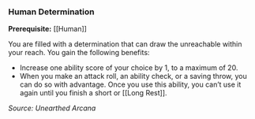 ### Human Determination

**Prerequisite:** [[Human]]

You are filled with a determination that can draw the unreachable within your reach. You gain the following benefits:

- Increase one ability score of your choice by 1, to a maximum of 20.
- When you make an attack roll, an ability check, or a saving throw, you can do so with advantage. Once you use this ability, you can’t use it again until you finish a short or [[Long Rest]].

*Source: Unearthed Arcana*
